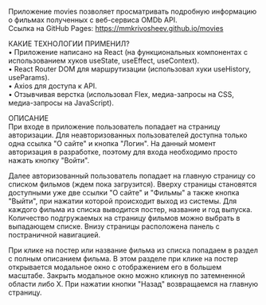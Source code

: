 Приложение movies позволяет просматривать подробную информацию о фильмах полученных с веб-сервиса OMDb API.<br>
Ссылка на GitHub Pages: https://mmkrivosheev.github.io/movies

КАКИЕ ТЕХНОЛОГИИ ПРИМЕНИЛ?<br>
&#x2022; Приложение написано на React (на функциональных компонентах с использованием хуков useState, useEffect, useContext).<br>
&#x2022; React Router DOM для маршрутизации (использовал хуки useHistory, useParams).<br>
&#x2022; Axios для доступа к API.<br>
&#x2022; Отзывчивая верстка (использовал Flex, медиа-запросы на CSS, медиа-запросы на JavaScript).<br>

ОПИСАНИЕ<br>
При входе в приложение пользователь попадает на страницу авторизации. Для неавторизованных пользователей доступна только одна ссылка "О сайте" и кнопка "Логин". На данный момент авторизация в разработке, поэтому для входа необходимо просто нажать кнопку "Войти".

Далее авторизованный пользователь попадает на главную страницу со списком фильмов (ждем пока загрузится). Вверху страницы становятся доступными уже две ссылки "О сайте" и "Фильмы" а также кнопка "Выйти", при нажатии которой происходит выход из системы.  Для каждого фильма из списка выводится постер, название и год выпуска. Количество подгружаемых на страницу фильмов можно выбрать в выпадающем списке. Внизу страницы расположена панель с постраничной навигацией.

При клике на постер или название фильма из списка попадаем в раздел с полным описанием фильма. В этом разделе при клике на постер открывается модальное окно с отображением его в большем масштабе. Закрыть модальное окно можно кликнув по затемненной области либо Х. При нажатии кнопки "Назад" возвращаемся на главную страницу.
